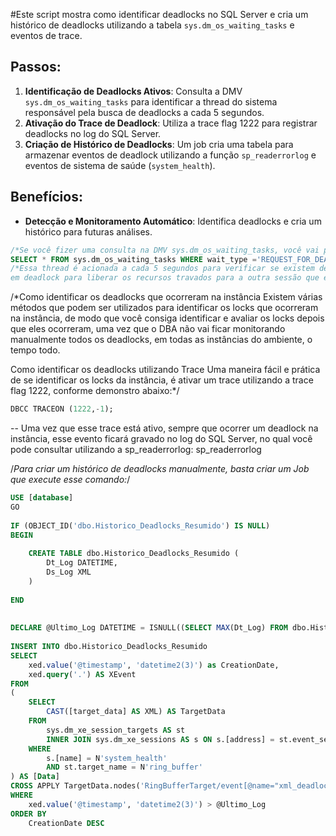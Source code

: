 #Este script mostra como identificar deadlocks no SQL Server e cria um histórico de deadlocks utilizando a tabela `sys.dm_os_waiting_tasks` e eventos de trace.

## Passos:

1. **Identificação de Deadlocks Ativos**: Consulta a DMV `sys.dm_os_waiting_tasks` para identificar a thread do sistema responsável pela busca de deadlocks a cada 5 segundos.
2. **Ativação do Trace de Deadlock**: Utiliza a trace flag 1222 para registrar deadlocks no log do SQL Server.
3. **Criação de Histórico de Deadlocks**: Um job cria uma tabela para armazenar eventos de deadlock utilizando a função `sp_readerrorlog` e eventos de sistema de saúde (`system_health`).

## Benefícios:
- **Detecção e Monitoramento Automático**: Identifica deadlocks e cria um histórico para futuras análises.

```sql
/*Se você fizer uma consulta na DMV sys.dm_os_waiting_tasks, você vai perceber que existem sempre uma tarefa de sistema com o evento REQUEST_FOR_DEADLOCK_SEARCH.*/
SELECT * FROM sys.dm_os_waiting_tasks WHERE wait_type ='REQUEST_FOR_DEADLOCK_SEARCH';
/*Essa thread é acionada a cada 5 segundos para verificar se existem deadlocks na instância. Se ela encontrar algum deadlock, ela vai matar uma das sessões
em deadlock para liberar os recursos travados para a outra sessão que está aguardando.*/
```

/*Como identificar os deadlocks que ocorreram na instância
Existem várias métodos que podem ser utilizados para identificar os locks que ocorreram na instância, de modo que você consiga identificar e avaliar os locks depois que eles ocorreram,
uma vez que o DBA não vai ficar monitorando manualmente todos os deadlocks, em todas as instâncias do ambiente, o tempo todo.

Como identificar os deadlocks utilizando Trace
Uma maneira fácil e prática de se identificar os locks da instância, é ativar um trace utilizando a trace flag 1222, conforme demonstro abaixo:*/
```sql
DBCC TRACEON (1222,-1);
```
-- Uma vez que esse trace está ativo, sempre que ocorrer um deadlock na instância, esse evento ficará gravado no log do SQL Server, no qual você pode consultar utilizando a sp_readerrorlog:
sp_readerrorlog

/*Para criar um histórico de deadlocks manualmente, basta criar um Job que execute esse comando:*/
```sql
USE [database]
GO
 
IF (OBJECT_ID('dbo.Historico_Deadlocks_Resumido') IS NULL)
BEGIN
 
    CREATE TABLE dbo.Historico_Deadlocks_Resumido (
        Dt_Log DATETIME,
        Ds_Log XML
    )
 
END
 
 
DECLARE @Ultimo_Log DATETIME = ISNULL((SELECT MAX(Dt_Log) FROM dbo.Historico_Deadlocks_Resumido WITH(NOLOCK)), '1900-01-01')
 
INSERT INTO dbo.Historico_Deadlocks_Resumido
SELECT
    xed.value('@timestamp', 'datetime2(3)') as CreationDate,
    xed.query('.') AS XEvent
FROM
(
    SELECT 
        CAST([target_data] AS XML) AS TargetData
    FROM 
        sys.dm_xe_session_targets AS st
        INNER JOIN sys.dm_xe_sessions AS s ON s.[address] = st.event_session_address
    WHERE 
        s.[name] = N'system_health'
        AND st.target_name = N'ring_buffer'
) AS [Data]
CROSS APPLY TargetData.nodes('RingBufferTarget/event[@name="xml_deadlock_report"]') AS XEventData (xed)
WHERE
    xed.value('@timestamp', 'datetime2(3)') > @Ultimo_Log
ORDER BY 
    CreationDate DESC
```